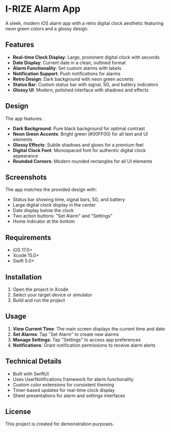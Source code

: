 # I-RIZE Alarm App

A sleek, modern iOS alarm app with a retro digital clock aesthetic featuring neon green colors and a glossy design.

## Features

- **Real-time Clock Display**: Large, prominent digital clock with seconds
- **Date Display**: Current date in a clean, outlined format
- **Alarm Functionality**: Set custom alarms with labels
- **Notification Support**: Push notifications for alarms
- **Retro Design**: Dark background with neon green accents
- **Status Bar**: Custom status bar with signal, 5G, and battery indicators
- **Glossy UI**: Modern, polished interface with shadows and effects

## Design

The app features:
- **Dark Background**: Pure black background for optimal contrast
- **Neon Green Accents**: Bright green (#00FF00) for all text and UI elements
- **Glossy Effects**: Subtle shadows and glows for a premium feel
- **Digital Clock Font**: Monospaced font for authentic digital clock appearance
- **Rounded Corners**: Modern rounded rectangles for all UI elements

## Screenshots

The app matches the provided design with:
- Status bar showing time, signal bars, 5G, and battery
- Large digital clock display in the center
- Date display below the clock
- Two action buttons: "Set Alarm" and "Settings"
- Home indicator at the bottom

## Requirements

- iOS 17.0+
- Xcode 15.0+
- Swift 5.0+

## Installation

1. Open the project in Xcode
2. Select your target device or simulator
3. Build and run the project

## Usage

1. **View Current Time**: The main screen displays the current time and date
2. **Set Alarms**: Tap "Set Alarm" to create new alarms
3. **Manage Settings**: Tap "Settings" to access app preferences
4. **Notifications**: Grant notification permissions to receive alarm alerts

## Technical Details

- Built with SwiftUI
- Uses UserNotifications framework for alarm functionality
- Custom color extensions for consistent theming
- Timer-based updates for real-time clock display
- Sheet presentations for alarm and settings interfaces

## License

This project is created for demonstration purposes. 